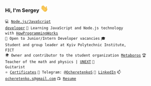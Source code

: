 ### Hi, I'm Sergey <img src="https://raw.githubusercontent.com/SergeyOcheretenko/SergeyOcheretenko/test/wave.gif" width="25px">
 
<code>💻 [Node.js/JavaScript developer](https://github.com/SergeyOcheretenko/LearningProgramming)</code>
<code>🌱 Learning JavaScript and Node.js technology with [HowProgrammingWorks](https://www.github.com/HowProgrammingWorks)</code>  
<code>🍊 Open to Junior/Intern Developer vacancies</code>
<code>🎓 Student and group leader at Kyiv Polytechnic Institute, FICT</code>  
<code>🌍 Owner and contributor to the student organization [Metaboros](https://github.com/Metaboros)</code>
<code>🏆 Teacher of the math and physics | [UNEXT](https://unext.in.ua)</code>
<code>🎸 Guitarist</code>  
<code>⭐ [Certificates](https://github.com/SergeyOcheretenko/Certificates)</code>
<code>💬 Telegram: [@OcheretenkoS](https://telegram.me/OcheretenkoS)</code>
<code>🔭 [LinkedIn](https://www.linkedin.com/in/sergeyocheretenko/)</code>
<code>📫 [ocheretenko.s@gmail.com](mailto:ocheretenko.s@gmail.com)</code>
<code>📺 [Resume](https://sergeyocheretenko.github.io/Resume/)</code>
